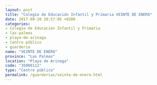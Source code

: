 ```yaml
---
layout: post
title: "Colegio de Educación Infantil y Primaria VEINTE DE ENERO"
date: 2017-09-20 20:57:05 +0200
categories:
- Colegio de Educación Infantil y Primaria
- las-palmas
- playa-de-arinaga
- Centro público
- guarderia
name: "VEINTE DE ENERO"
province: "Las Palmas"
location: "Playa de Arinaga"
code: "35000112"
type: "Centro público"
permalink: /guarderias/veinte-de-enero.html
---
```

